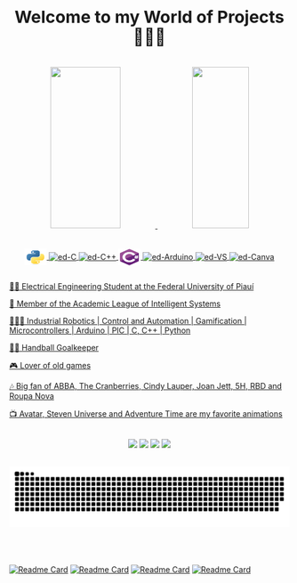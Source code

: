 <div align="center">
  
# <span style="font-size:30px;">Welcome to my World of Projects 👨🏻‍💻</span>
<br>

</div>

<div align="center">
  <a href="https://github.com/edneres">
  <img height="290em" width="50%" src="https://github-readme-stats.vercel.app/api/top-langs/?username=edneres&theme=react&include_all_commits=true"/>
  <img height="290em" width="45%" src="https://github-readme-stats.vercel.app/api?username=edneres&theme=react&hide=contribs,prs&count_private=true&show_icons=true)"/>
</div>
    
<br>

<div align="center", style="display: inline_block"><br>
  <img align="center" alt="ed-Python" height="30" width="40" src="https://raw.githubusercontent.com/devicons/devicon/master/icons/python/python-original.svg">
  <img align="center" alt="ed-C" height="30" width="40" src="https://cdn.jsdelivr.net/gh/devicons/devicon/icons/c/c-original.svg" /> 
  <img align="center" alt="ed-C++" height="30" width="40" src="https://cdn.jsdelivr.net/gh/devicons/devicon/icons/cplusplus/cplusplus-original.svg" />
  <img align="center" alt="ed-Csharp" height="30" width="40" src="https://raw.githubusercontent.com/devicons/devicon/master/icons/csharp/csharp-original.svg">
  <img align="center" alt="ed-Arduino" height="30" width="40" src="https://cdn.jsdelivr.net/gh/devicons/devicon/icons/arduino/arduino-original-wordmark.svg" />
  <img align="center" alt="ed-VS" height="30" width="40" src="https://cdn.jsdelivr.net/gh/devicons/devicon/icons/vscode/vscode-original.svg" />
  <img align="center" alt="ed-Canva" height="30" width="40" src="https://cdn.jsdelivr.net/gh/devicons/devicon/icons/canva/canva-original.svg" />
</div>


##

🧑🏻 Electrical Engineering Student at the Federal University of Piauí

🧠 Member of the Academic League of Intelligent Systems 

👨🏻‍💻 Industrial Robotics | Control and Automation | Gamification | Microcontrollers | Arduino | PIC | C, C++ | Python 

🤾🏻 Handball Goalkeeper

🎮 Lover of old games

🎶 Big fan of ABBA, The Cranberries, Cindy Lauper, Joan Jett, 5H, RBD and Roupa Nova

📺 Avatar, Steven Universe and Adventure Time are my favorite animations

<br>

<div align="center"> 
   <a href="https://www.instagram.com/ed_neres/" target="_blank"><img src="https://img.shields.io/badge/-Instagram-%23E4405F?style=for-the-badge&logo=instagram&logoColor=white" target="_blank"></a>
  <a href = "mailto:edneres@ufpi.edu.br"><img src="https://img.shields.io/badge/-Gmail-%23333?style=for-the-badge&logo=gmail&logoColor=white" target="_blank"></a>
  <a href="https://www.linkedin.com/in/maria-ediv%C3%A2nia-026585236/" target="_blank"><img src="https://img.shields.io/badge/-LinkedIn-%230077B5?style=for-the-badge&logo=linkedin&logoColor=white" target="_blank"></a> 
  <a href="https://www.youtube.com/channel/UCZz76pWEBlBfdOuSW0j7bjA" target="_blank"><img src="https://img.shields.io/badge/YouTube-FF0000?style=for-the-badge&logo=youtube&logoColor=white" target="_blank"></a>
</div>

##

<picture>
  <source media="(prefers-color-scheme: dark)" srcset="https://github.com/edneres/edneres/blob/output/github-contribution-grid-snake-dark.svg" />
  <source media="(prefers-color-scheme: dark)" srcset="https://github.com/edneres/edneres/blob/output/github-contribution-grid-snake-dark.svg" />
  <img alt="github-snake" src="https://github.com/edneres/edneres/blob/output/github-contribution-grid-snake.svg" />
</picture>

<br>
<br>
<br>
<br>


[![Readme Card](https://github-readme-stats.vercel.app/api/pin/?username=edneres&repo=ComPETcao&theme=dark)](https://github.com/edneres/ComPETcao)
[![Readme Card](https://github-readme-stats.vercel.app/api/pin/?username=edneres&repo=PIC_16F877A&theme=dark)](https://github.com/edneres/PIC_16F877A)
[![Readme Card](https://github-readme-stats.vercel.app/api/pin/?username=edneres&repo=Arduino_Maker&theme=dark)](https://github.com/edneres/Arduino_Maker)
[![Readme Card](https://github-readme-stats.vercel.app/api/pin/?username=edneres&repo=Beecrowd---URI&theme=dark)](https://github.com/edneres/Beecrowd---URI)
